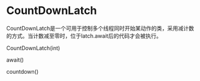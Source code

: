 # CountDownLatch

CountDownLatch是一个可用于控制多个线程同时开始某动作的类，采用减计数的方式。当计数减至零时，位于latch.await后的代码才会被执行。

CountDownLatch(int)

await()

countdown()

